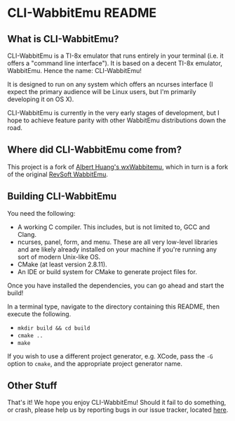 CLI-WabbitEmu README
====================

What is CLI-WabbitEmu?
----------------------
CLI-WabbitEmu is a TI-8x emulator that runs entirely in your terminal (i.e. it offers a "command line interface").
It is based on a decent TI-8x emulator, WabbitEmu.
Hence the name: CLI-WabbitEmu!

It is designed to run on any system which offers an ncurses interface (I expect the primary audience will be Linux users, but I'm primarily developing it on OS X).

CLI-WabbitEmu is currently in the very early stages of development, but I hope to achieve feature parity with other WabbitEmu distributions down the road. 

Where did CLI-WabbitEmu come from?
----------------------------------
This project is a fork of [Albert Huang's wxWabbitemu](https://github.com/alberthdev/wxwabbitemu), which in turn is a fork of the original [RevSoft WabbitEmu](https://wabbit.codeplex.com/).

Building CLI-WabbitEmu
---------------------
You need the following:
* A working C compiler. This includes, but is not limited to, GCC and Clang.
* ncurses, panel, form, and menu. These are all very low-level libraries and are likely already installed on your machine if you're running any sort of modern Unix-like OS. 
* CMake (at least version 2.8.11).
* An IDE or build system for CMake to generate project files for.

Once you have installed the dependencies, you can go ahead and start the build!

In a terminal type, navigate to the directory containing this README, then execute the following.
* `mkdir build && cd build`
* `cmake ..`
* `make`

If you wish to use a different project generator, e.g. XCode, pass the `-G` option to `cmake`, and the appropriate project generator name.

Other Stuff
-----------
That's it! We hope you enjoy CLI-WabbitEmu! Should it fail to do
something, or crash, please help us by reporting bugs in our 
issue tracker, located [here](https://github.com/elfprince13/cli-wabbitemu/issues).

